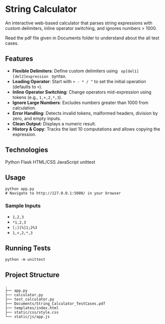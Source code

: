 <!DOCTYPE html>
<html lang="en">
<!-- <head>
  <meta charset="UTF-8">
  <meta name="viewport" content="width=device-width, initial-scale=1.0">
  <title>Advanced String Calculator - README</n>
  <style>
    body { font-family: Arial, sans-serif; background: #f9f9f9; color: #333; padding: 2rem; max-width: 800px; margin: auto; }
    h1, h2 { color: #2c3e50; }
    pre { background: #ecf0f1; padding: 1rem; border-radius: 4px; overflow-x: auto; }
    code { background: #ecf0f1; padding: 2px 4px; border-radius: 4px; }
    ul { line-height: 1.6; }
    .badge { display: inline-block; margin-right: 0.5rem; }
  </style>
</head> -->
<body>
  <h1>String Calculator</h1>
  <p>An interactive web-based calculator that parses string expressions with custom delimiters, inline operator switching, and ignores numbers > 1000.</p>
  <p><b></b>Read the pdf file given in Documents folder <b></b> to understand about the all test cases.</p>
  <h2>Features</h2>
  <ul>
    <li><strong>Flexible Delimiters</strong>: Define custom delimiters using <code> op[del1][del2]expression </code> syntax.</li>
    <li><strong>Leading Operator</strong>: Start with <code>+ - * / ^</code> to set the initial operation (defaults to <code>+</code>).</li>
    <li><strong>Inline Operator Switching</strong>: Change operators mid-expression using tokens (e.g., <code>1,+,2,*,3</code>).</li>
    <li><strong>Ignore Large Numbers</strong>: Excludes numbers greater than 1000 from calculation.</li>
    <li><strong>Error Handling</strong>: Detects invalid tokens, malformed headers, division by zero, and empty inputs.</li>
    <li><strong>Clean Output</strong>: Displays a numeric result.</li>
    <li><strong>History & Copy</strong>: Tracks the last 10 computations and allows copying the expression.</li>
  </ul>
 
  <h2>Technologies</h2>
  <span class="badge">Python</span>
  <span class="badge">Flask</span>
  <span class="badge">HTML/CSS</span>
  <span class="badge">JavaScript</span>
  <span class="badge">unittest</span>
  
  <h2>Usage</h2>
  <pre><code>python app.py
# Navigate to http://127.0.0.1:5000/ in your browser</code></pre>
  <h3>Sample Inputs</h3>
  <ul>
    <li><code>1,2,3</code></li>
    <li><code>*1,2,3</code></li>
    <li><code>[;][%]1;2%3</code></li>
    <li><code>1,+,2,*,3</code></li>
  </ul>
  <h2>Running Tests</h2>
  <pre><code>python -m unittest</code></pre>
  <h2>Project Structure</h2>
  <pre><code>.
├── app.py
├── calculator.py
├── test_calculator.py
├── Documents/String_Calculator_TestCases.pdf
├── templates/index.html
├── static/css/style.css
└── static/js/app.js
  </code></pre>
</body>
</html>
